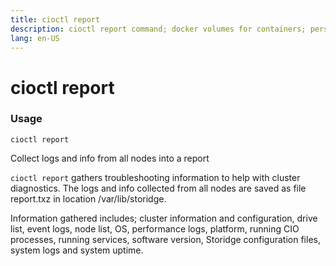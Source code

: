 ```yaml
---
title: cioctl report
description: cioctl report command; docker volumes for containers; persistent volumes for pods 
lang: en-US
---
```


# cioctl report

<h3>Usage</h3>

`cioctl report`

 Collect logs and info from all nodes into a report

`cioctl report` gathers troubleshooting information to help with cluster diagnostics. The logs and info collected from all nodes are saved as file report.txz in location /var/lib/storidge.

Information gathered includes; cluster information and configuration, drive list, event logs, node list, OS, performance logs, platform, running CIO processes, running services, software version, Storidge configuration files, system logs and system uptime.
